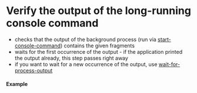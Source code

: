 # Verify the output of the long-running console command

- checks that the output of the background process
  (run via [start-console-command](start_stop_process.md))
  contains the given fragments
- waits for the first occurrence of the output -
  if the application printed the output already, this step passes right away
- if you want to wait for a new occurrence of the output,
  use [wait-for-process-output](wait_for_process_output.md)


#### Example

